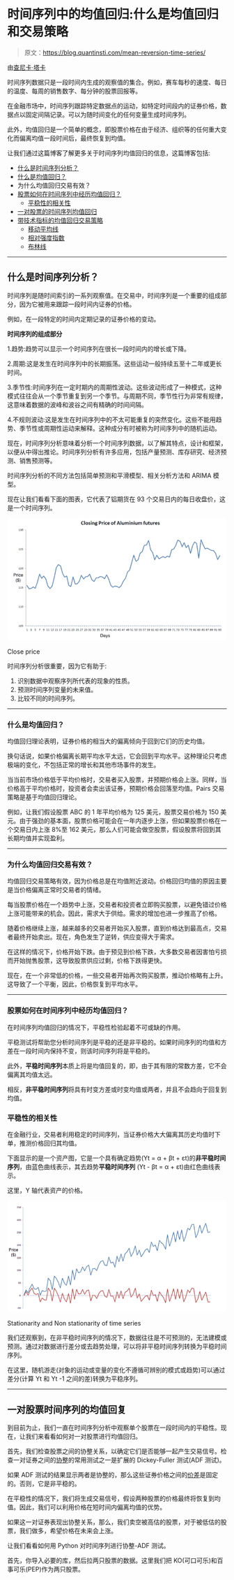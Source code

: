 # 时间序列中的均值回归:什么是均值回归和交易策略

> 原文：<https://blog.quantinsti.com/mean-reversion-time-series/>

由[查尼卡·塔卡](https://www.linkedin.com/in/chainika-bahl-thakar-b32971155/)

时间序列数据只是一段时间内生成的观察值的集合。例如，赛车每秒的速度、每日的温度、每周的销售数字、每分钟的股票回报等。

在金融市场中，时间序列跟踪特定数据点的运动，如特定时间段内的证券价格，数据点以固定间隔记录。可以为随时间变化的任何变量生成时间序列。

此外，均值回归是一个简单的概念，即股票价格在由于经济、组织等的任何重大变化而偏离均值一段时间后，最终恢复到均值。

让我们通过这篇博客了解更多关于时间序列均值回归的信息，这篇博客包括:

*   [什么是时间序列分析？](#what-is-time-series-analysis)
*   [什么是均值回归？](#what-is-mean-reversion)
*   为什么均值回归交易有效？
*   [股票如何在时间序列中经历均值回归？](#how-does-a-stock-undergo-mean-reversion-in-time-series)
    *   [平稳性的相关性](#relevance-of-stationarity)
*   [一对股票的时间序列均值回归](#mean-reversion-in-time-series-with-a-pair-of-stocks)
*   [带技术指标的均值回归交易策略](#mean-reversion-trading-strategies-with-technical-indicators)
    *   [移动平均线](#moving-average)
    *   [相对强度指数](#rsi)
    *   [布林线](#bollinger-bands)

* * *

## 什么是时间序列分析？

时间序列是随时间索引的一系列观察值。在交易中，时间序列是一个重要的组成部分，因为它被用来跟踪一段时间内证券的价格。

例如，在一段特定的时间内定期记录的证券价格的变动。

**时间序列的组成部分**

1.趋势:趋势可以显示一个时间序列在很长一段时间内的增长或下降。

2.周期:这是发生在时间序列中的长期振荡。这些运动一般持续五至十二年或更长时间。

3.季节性:时间序列在一定时期内的周期性波动。这些波动形成了一种模式，这种模式往往会从一个季节重复到另一个季节。与周期不同，季节性行为非常有规律，这意味着数据的波峰和波谷之间有精确的时间间隔。

4.不规则波动:这是发生在时间序列中的不太可能重复的突然变化。这些不能用趋势、季节性或周期性运动来解释。这种成分有时被称为时间序列中的随机运动。

现在，时间序列分析意味着分析一个时间序列数据，以了解其特点，设计和框架，以便从中得出推论。时间序列分析有许多应用，包括产量预测、库存研究、经济预测、销售预测等。

时间序列分析的不同方法包括简单预测和平滑模型、相关分析方法和 ARIMA 模型。

现在让我们看看下面的图表，它代表了铝期货在 93 个交易日内的每日收盘价，这是一个时间序列。

![Close price](img/d8052988208ac99b6e07635a38cf5cba.png)

Close price



时间序列分析很重要，因为它有助于:

1.  识别数据中观察序列所代表的现象的性质。
2.  预测时间序列变量的未来值。
3.  比较不同的时间序列。

* * *

### 什么是均值回归？

均值回归理论表明，证券价格的相当大的偏离倾向于回到它们的历史均值。

换句话说，如果价格偏离长期平均水平太远，它会回到平均水平。这种理论只考虑极端的变化，不包括正常的增长和其他市场事件的发生。

当当前市场价格低于平均价格时，交易者买入股票，并预期价格会上涨。同样，当价格高于平均价格时，投资者会卖出该证券，预期价格会回落至均值。Pairs 交易策略是基于均值回归理论。

例如，让我们假设股票 ABC 的 1 年平均价格为 125 美元，股票交易价格为 150 美元。由于强劲的基本面，股票价格可能会在一年内逐步上涨，但如果股票价格在一个交易日内上涨 8%至 162 美元，那么人们可能会做空股票，假设股票将回到其长期均值并实现盈利。

* * *

### 为什么均值回归交易有效？

均值回归交易策略有效，因为价格总是在均值附近波动。价格回归均值的原因主要是当价格偏离正常时交易者的情绪。

每当股票价格在一个趋势中上涨，交易者和投资者立即购买股票，以避免错过价格上涨可能带来的机会。因此，需求大于供给。需求的增加也进一步推高了价格。

随着价格继续上涨，越来越多的交易者开始买入股票，直到价格达到最高点，交易者最终开始卖出。现在，角色发生了逆转，供应变得大于需求。

在这样的情况下，价格开始下跌。由于预见到价格下跌，大多数交易者因害怕亏损而开始抛售股票，这导致股票供应过剩，价格下跌得更快。

现在，在一个非常低的价格，一些交易者开始再次购买股票，推动价格略有上升。这导致了一个平衡，因此，价格恢复到平均水平。

* * *

### 股票如何在时间序列中经历均值回归？

在时间序列均值回归的情况下，平稳性检验起着不可或缺的作用。

平稳测试将帮助您分析时间序列是平稳的还是非平稳的。如果时间序列的均值和方差在一段时间内保持不变，则该时间序列将是平稳的。

此外，**平稳时间序列**本质上将是均值回复的，即，由于其有限的常数方差，它不会偏离其均值太远。

相反，**非平稳时间序列**将具有时变方差或时变均值或两者，并且不会趋向于回复到均值。

### 平稳性的相关性

在金融行业，交易者利用稳定的时间序列，当证券价格大大偏离其历史均值时下单，推测价格回归其均值。

下面显示的是一个资产图，它是一个具有确定趋势(Yt = α + βt + εt)的**非平稳时间序列**，由蓝色曲线表示，其去趋势**平稳时间序列** (Yt - βt = α + εt)由红色曲线表示。

这里，Y 轴代表资产的价格。

![Stationarity and Non stationarity of time series](img/237ec0d7606ec0db016f678d7b80c356.png)

Stationarity and Non stationarity of time series



我们还观察到，在非平稳时间序列的情况下，数据往往是不可预测的，无法建模或预测。通过对数据进行差分或去趋势处理，可以将非平稳时间序列转换为平稳时间序列。

在这里，随机游走(对象的运动或变量的变化不遵循可辨别的模式或趋势)可以通过差分(计算 Yt 和 Yt -1 之间的差)转换为平稳序列。

* * *

## 一对股票时间序列的均值回复

到目前为止，我们一直在时间序列分析中观察单个股票在一段时间内的平稳性。现在，让我们来看看如何对一对股票进行均值回归。

首先，我们检查股票之间的协整关系，以确定它们是否能够一起产生交易信号。检查一对证券之间的[协整](https://quantra.quantinsti.com/glossary/Cointegration)的常用测试之一是扩展的 Dickey-Fuller 测试(ADF 测试)。

如果 ADF 测试的结果显示两者是协整的，那么这些证券价格之间的[价差](https://quantra.quantinsti.com/glossary/Spread)是固定的。否则，它是非平稳的。

在平稳性的情况下，我们将生成交易信号，假设两种股票的价格最终将恢复到均值。因此，我们可以利用价格在短时间内偏离均值的优势。

如果这一对证券表现出协整关系，那么，我们卖空被高估的股票，对于被低估的股票，我们做多，希望价格在未来会上涨。

让我们看看如何用 Python 对时间序列进行协整-ADF 测试。

首先，你导入必要的库，然后拉两只股票的数据。这里我们把 KO(可口可乐)和百事可乐(PEP)作为两只股票。